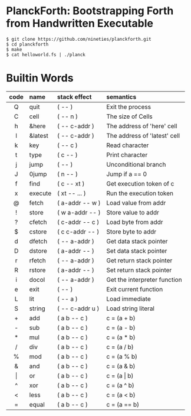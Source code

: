 # PlanckForth: Bootstrapping Forth from Handwritten Executable

```
$ git clone https://github.com/nineties/planckforth.git
$ cd planckforth
$ make
$ cat helloworld.fs | ./planck
```

# Builtin Words

| code | name     | stack effect    | semantics                    |
|:----:|:---------|:----------------|:-----------------------------|
| Q    | quit     | ( -- )          | Exit the process             |
| C    | cell     | ( -- n )        | The size of Cells            |
| h    | &here    | ( -- c-addr )   | The address of 'here' cell   |
| l    | &latest  | ( -- c-addr )   | The address of 'latest' cell |
| k    | key      | ( -- c )        | Read character               |
| t    | type     | ( c -- )        | Print character              |
| j    | jump     | ( -- )          | Unconditional branch         |
| J    | 0jump    | ( n -- )        | Jump if a == 0               |
| f    | find     | ( c -- xt )     | Get execution token of c     |
| x    | execute  | ( xt -- ... )   | Run the execution token      |
| @    | fetch    | ( a-addr -- w ) | Load value from addr         |
| !    | store    | ( w a-addr -- ) | Store value to addr          |
| ?    | cfetch   | ( c-addr -- c ) | Load byte from addr          |
| $    | cstore   | ( c c-addr -- ) | Store byte to addr           |
| d    | dfetch   | ( -- a-addr )   | Get data stack pointer       |
| D    | dstore   | ( a-addr -- )   | Set data stack pointer       |
| r    | rfetch   | ( -- a-addr )   | Get return stack pointer     |
| R    | rstore   | ( a-addr -- )   | Set return stack pointer     |
| i    | docol    | ( -- a-addr )   | Get the interpreter function |
| e    | exit     | ( -- )          | Exit current function        |
| L    | lit      | ( -- a )        | Load immediate               |
| S    | string   | ( -- c-addr u ) | Load string literal          |
| +    | add      | ( a b -- c )    | c = (a + b)                  |
| -    | sub      | ( a b -- c )    | c = (a - b)                  |
| *    | mul      | ( a b -- c )    | c = (a * b)                  |
| /    | div      | ( a b -- c )    | c = (a / b)                  |
| %    | mod      | ( a b -- c )    | c = (a % b)                  |
| &    | and      | ( a b -- c )    | c = (a & b)                  |
| \|   | or       | ( a b -- c )    | c = (a \| b)                 |
| ^    | xor      | ( a b -- c )    | c = (a ^ b)                  |
| <    | less     | ( a b -- c )    | c = (a < b)                  |
| =    | equal    | ( a b -- c )    | c = (a == b)                 |
